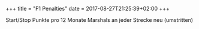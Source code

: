 +++
title = "F1 Penalties"
date = 2017-08-27T21:25:39+02:00
+++

Start/Stop
Punkte pro 12 Monate
Marshals an jeder Strecke neu (umstritten)